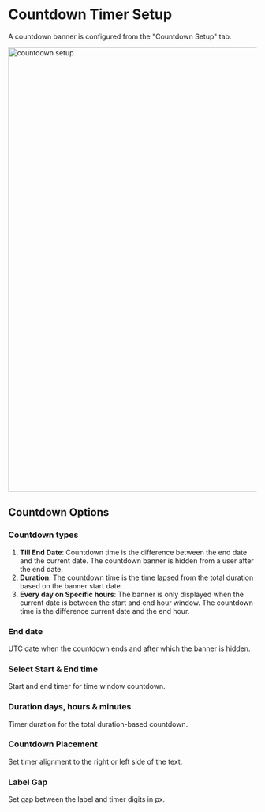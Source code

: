 # Countdown Timer Setup

A countdown banner is configured from the "Countdown Setup" tab.

<img src="https://raw.githubusercontent.com/profy-shopify/profy-shopify.github.io/main/assets/page9/countdown_setup.png" alt="countdown setup" width="900"/>

## Countdown Options
### Countdown types
  1. **Till End Date**: Countdown time is the difference between the end date and the current date. The countdown banner is hidden from a user after the end date.
  2. **Duration**: The countdown time is the time lapsed from the total duration based on the banner start date.
  3. **Every day on Specific hours**: The banner is only displayed when the current date is between the start and end hour window. The countdown time is the difference current date and the end hour.
### End date
UTC date when the countdown ends and after which the banner is hidden.

### Select Start & End time
Start and end timer for time window countdown.

### Duration days, hours & minutes
Timer duration for the total duration-based countdown.

### Countdown Placement
Set timer alignment to the right or left side of the text.

### Label Gap
Set gap between the label and timer digits in px.